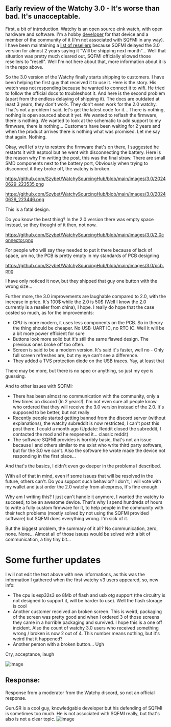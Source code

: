 ## Early review of the Watchy 3.0 - It's worse than bad. It's unacceptable.

First, a bit of introduction. Watchy is an open source eink watch, with open hardware and software. I'm a hobby [developer](https://github.com/Szybet/InkWatchy) for that device and a member of the community of it (I'm not associated with SQFMI in any way). I have been maintaining a [list of resellers](https://github.com/Szybet/WatchySourcingHub) because SQFMI delayed the 3.0 version for almost 2 years saying it "Will be shipping next month"... Well that situation was pretty much cleared out, SQFMI officially allowed those resellers to "resell". Well I'm not here about that, more information about it is in the repo above.

So the 3.0 version of the Watchy finally starts shipping to customers. I have been helping the first guy that received it to use it. Here is the story. His watch was not responding because he wanted to connect it to wifi. He tried to follow the official docs to troubleshoot it. And here is the second problem (apart from the endless delaying of shipping it). The docs are outdated at least 3 years, they don't work. They don't even work for the 2.0 watchy. That's not a problem I said, let's get the latest code for it... There is nothing, nothing is open sourced about it yet. We wanted to reflash the firmware, there is nothing. We wanted to look at the schematic to add support to my firmware, there is nothing... Customers have been waiting for 2 years and when the product arrives there is nothing what was promised. Let me say that again. Nothing.

Okay, well let's try to restore the firmware that's on there, I suggested he restarts it with esptool but he went with disconnecting the battery. Here is the reason why I'm writing the post, this was the final straw. There are small SMD components next to the battery port, Obviously when trying to disconnect it they broke off, the watchy is broken.  

https://github.com/Szybet/WatchySourcingHub/blob/main/images/3.0/20240629_223535.png

https://github.com/Szybet/WatchySourcingHub/blob/main/images/3.0/20240629_223446.png

This is a fatal design.

Do you know the best thing? In the 2.0 version there was empty space instead, so they thought of it then, not now.

https://github.com/Szybet/WatchySourcingHub/blob/main/images/3.0/2.0connector.png

For people who will say they needed to put it there because of lack of space, um no, the PCB is pretty empty in my standards of PCB designing 

https://github.com/Szybet/WatchySourcingHub/blob/main/images/3.0/pcb.png

I have only noticed it now, but they shipped that guy one button with the wrong size...

Further more, the 3.0 improvements are laughable compared to 2.0, with the increase in price. It's 100$ while the 2.0 is 50$ (Well I know the 2.0 currently is a reseller from china), I hope. I really do hope that the case costed so much, as for the improvements:
- CPU is more modern, it uses less components on the PCB. So in theory the thing should be cheaper. No USB-UART IC, no RTC IC. Well it will be a bit more power efficient for sure
- Buttons look more solid but it's still the same flawed design. The previous ones broke off too often.
- Screen is said to be a modern version. It's said it's faster, well no - Only full screen refreshes are, but my eye can't see a difference.
- They added a TVS protection diode on the USB traces. Yay, at least that

There may be more, but there is no spec or anything, so just my eye is guessing.

And to other issues with SQFMI:
- There has been almost no communication with the community, only a few times on discord (In 2 years!). I'm not even sure all people know who ordered that they will receive the 3.0 version instead of the 2.0. It's supposed to be better, but not really
- Recently people started getting banned from the discord server (without explanations), the watchy subreddit is now restricted, I can't post this post there. I could a month ago (Update: Reddit closed the subreddit, I contacted the mod and he reopened it... classic reddit)
- The software SQFMI provides is horribly basic, that's not an issue because I and others similar to me exist who write third party software, but for the 3.0 we can't. Also the software he wrote made the device not responding in the first place...

And that's the basics, I didn't even go deeper in the problems I described.

With all of that in mind, even if some issues that will be resolved in the future, others can't. Do you support such behavior? I don't, I will vote with my wallet and just order the 2.0 watchy from aliexpress, It's fine enough.

Why am I writing this? I just can't handle it anymore, I wanted the watchy to succeed, to be an awesome device. That's why I spend hundreds of hours to write a fully custom firmware for it, to help people in the community with their tech problems (mostly solved by not using the SQFMI provided software) but SQFMI does everything wrong. I'm sick of it.

But the biggest problem, the summary of it all? No communication, zero, none. None... Almost all of those issues would be solved with a bit of communication, a tiny tiny bit...

# Some further updates
I will not edit the text above with new informations, as this was the information I gathered when the first watchy v3 users appeared, so, new info:
- The cpu is esp32s3 so 8Mb of flash and usb otg support (the circuitry is not designed to support it, will be harder to use). Well the flash storage is cool
- Another customer received an broken screen. This is weird, packaging of the screen was pretty good and when I ordered 3 of those screens they came in a horrible packaging and survived. I hope this is a one off incident. Also the count of watchy 3.0 users who received something wrong / broken is now 2 out of 4. This number means nothing, but it's weird that it happened?
- Another person with a broken button... Ugh

Cry, acceptance, laugh

![image](https://github.com/Szybet/WatchySourcingHub/assets/53944559/d3046384-e13b-45aa-88eb-fcad600b6a9a)


## Response:

Response from a moderator from the Watchy discord, so not an official response.

GuruSR is a cool guy, knowledgable developer but his defending of SQFMI is sometimes too much. He is not associated with SQFMI really, but that's also is not a clear topic.
![image](https://github.com/Szybet/WatchySourcingHub/assets/53944559/d27f517e-cc73-4d78-85f0-9516f774a3c6)

